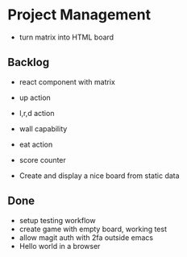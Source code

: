 # Project Management
- turn matrix into HTML board

## Backlog

- react component with matrix
- up action
- l,r,d action
- wall capability
- eat action
- score counter

- Create and display a nice board from static data

## Done
- setup testing workflow
- create game with empty board, working test
- allow magit auth with 2fa outside emacs
- Hello world in a browser

